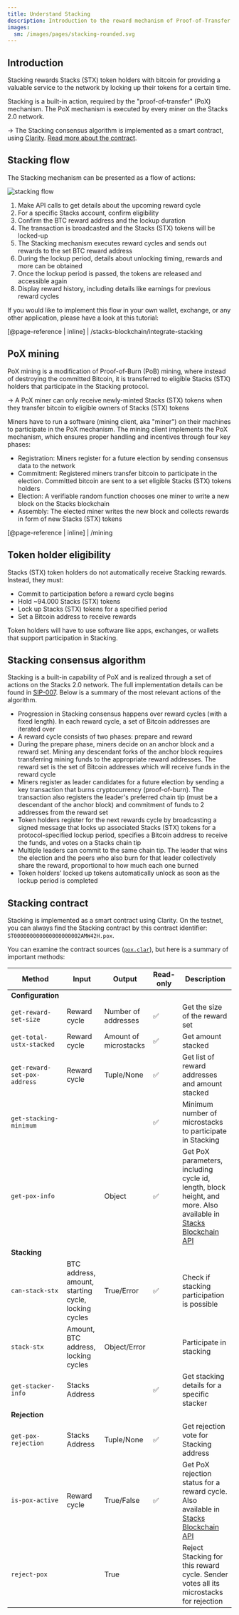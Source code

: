 ```yaml
---
title: Understand Stacking
description: Introduction to the reward mechanism of Proof-of-Transfer
images:
  sm: /images/pages/stacking-rounded.svg
---
```


## Introduction

Stacking rewards Stacks (STX) token holders with bitcoin for providing a valuable service to the network by locking up their tokens for a certain time.

Stacking is a built-in action, required by the "proof-of-transfer" (PoX) mechanism. The PoX mechanism is executed by every miner on the Stacks 2.0 network.

-> The Stacking consensus algorithm is implemented as a smart contract, using [Clarity](/smart-contracts/overview). [Read more about the contract](#stacking-contract).

## Stacking flow

The Stacking mechanism can be presented as a flow of actions:

![stacking flow](/images/stacking-illustration.png)

1. Make API calls to get details about the upcoming reward cycle
2. For a specific Stacks account, confirm eligibility
3. Confirm the BTC reward address and the lockup duration
4. The transaction is broadcasted and the Stacks (STX) tokens will be locked-up
5. The Stacking mechanism executes reward cycles and sends out rewards to the set BTC reward address
6. During the lockup period, details about unlocking timing, rewards and more can be obtained
7. Once the lockup period is passed, the tokens are released and accessible again
8. Display reward history, including details like earnings for previous reward cycles

If you would like to implement this flow in your own wallet, exchange, or any other application, please have a look at this tutorial:

[@page-reference | inline]
| /stacks-blockchain/integrate-stacking

## PoX mining

PoX mining is a modification of Proof-of-Burn (PoB) mining, where instead of destroying the committed Bitcoin, it is transferred to eligible Stacks (STX) holders that participate in the Stacking protocol.

-> A PoX miner can only receive newly-minted Stacks (STX) tokens when they transfer bitcoin to eligible owners of Stacks (STX) tokens

Miners have to run a software (mining client, aka "miner") on their machines to participate in the PoX mechanism. The mining client implements the PoX mechanism, which ensures proper handling and incentives through four key phases:

- Registration: Miners register for a future election by sending consensus data to the network
- Commitment: Registered miners transfer bitcoin to participate in the election. Committed bitcoin are sent to a set eligible Stacks (STX) tokens holders
- Election: A verifiable random function chooses one miner to write a new block on the Stacks blockchain
- Assembly: The elected miner writes the new block and collects rewards in form of new Stacks (STX) tokens

[@page-reference | inline]
| /mining

## Token holder eligibility

Stacks (STX) token holders do not automatically receive Stacking rewards. Instead, they must:

- Commit to participation before a reward cycle begins
- Hold ~94.000 Stacks (STX) tokens
- Lock up Stacks (STX) tokens for a specified period
- Set a Bitcoin address to receive rewards

Token holders will have to use software like apps, exchanges, or wallets that support participation in Stacking.

## Stacking consensus algorithm

Stacking is a built-in capability of PoX and is realized through a set of actions on the Stacks 2.0 network. The full implementation details can be found in [SIP-007](https://github.com/blockstack/stacks-blockchain/blob/develop/sip/sip-007-stacking-consensus.md). Below is a summary of the most relevant actions of the algorithm.

- Progression in Stacking consensus happens over reward cycles (with a fixed length). In each reward cycle, a set of Bitcoin addresses are iterated over
- A reward cycle consists of two phases: prepare and reward
- During the prepare phase, miners decide on an anchor block and a reward set. Mining any descendant forks of the anchor block requires transferring mining funds to the appropriate reward addresses. The reward set is the set of Bitcoin addresses which will receive funds in the reward cycle
- Miners register as leader candidates for a future election by sending a key transaction that burns cryptocurrency (proof-of-burn). The transaction also registers the leader's preferred chain tip (must be a descendant of the anchor block) and commitment of funds to 2 addresses from the reward set
- Token holders register for the next rewards cycle by broadcasting a signed message that locks up associated Stacks (STX) tokens for a protocol-specified lockup period, specifies a Bitcoin address to receive the funds, and votes on a Stacks chain tip
- Multiple leaders can commit to the same chain tip. The leader that wins the election and the peers who also burn for that leader collectively share the reward, proportional to how much each one burned
- Token holders' locked up tokens automatically unlock as soon as the lockup period is completed

## Stacking contract

Stacking is implemented as a smart contract using Clarity. On the testnet, you can always find the Stacking contract by this contract identifier: `ST000000000000000000002AMW42H.pox`.

You can examine the contract sources ([`pox.clar`](https://github.com/blockstack/stacks-blockchain/blob/master/src/chainstate/stacks/boot/pox.clar)), but here is a summary of important methods:

| Method                       | Input                                               | Output                | Read-only | Description                                                                                                                                                                                   |
| ---------------------------- | --------------------------------------------------- | --------------------- | --------- | --------------------------------------------------------------------------------------------------------------------------------------------------------------------------------------------- |
| **Configuration**            |
| `get-reward-set-size`        | Reward cycle                                        | Number of addresses   | ✅        | Get the size of the reward set                                                                                                                                                                |
| `get-total-ustx-stacked`     | Reward cycle                                        | Amount of microstacks | ✅        | Get amount stacked                                                                                                                                                                            |
| `get-reward-set-pox-address` | Reward cycle                                        | Tuple/None            | ✅        | Get list of reward addresses and amount stacked                                                                                                                                               |
| `get-stacking-minimum`       |                                                     |                       | ✅        | Minimum number of microstacks to participate in Stacking                                                                                                                                      |
| `get-pox-info`               |                                                     | Object                | ✅        | Get PoX parameters, including cycle id, length, block height, and more. Also available in [Stacks Blockchain API](https://blockstack.github.io/stacks-blockchain-api/#operation/get_pox_info) |
| **Stacking**                 |
| `can-stack-stx`              | BTC address, amount, starting cycle, locking cycles | True/Error            | ✅        | Check if stacking participation is possible                                                                                                                                                   |
| `stack-stx`                  | Amount, BTC address, locking cycles                 | Object/Error          |           | Participate in stacking                                                                                                                                                                       | Tuple/None |
| `get-stacker-info`           | Stacks Address                                      |                       | ✅        | Get stacking details for a specific stacker                                                                                                                                                   |
| **Rejection**                |
| `get-pox-rejection`          | Stacks Address                                      | Tuple/None            | ✅        | Get rejection vote for Stacking address                                                                                                                                                       |
| `is-pox-active`              | Reward cycle                                        | True/False            | ✅        | Get PoX rejection status for a reward cycle. Also available in [Stacks Blockchain API](https://blockstack.github.io/stacks-blockchain-api/#operation/get_pox_info)                            |
| `reject-pox`                 |                                                     | True                  |           | Reject Stacking for this reward cycle. Sender votes all its microstacks for rejection                                                                                                         |
